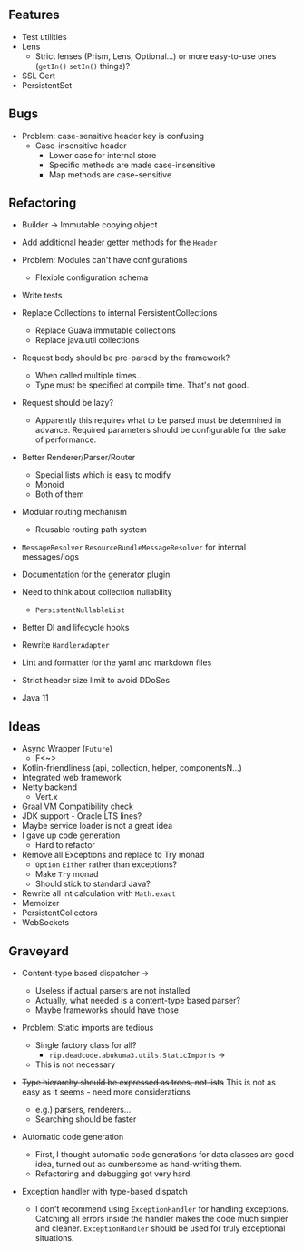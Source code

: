 ## Features

* Test utilities
* Lens
    * Strict lenses (Prism, Lens, Optional...) or more easy-to-use ones (`getIn()` `setIn()` things)?
* SSL Cert
* PersistentSet


## Bugs

* Problem: case-sensitive header key is confusing
    * ~~Case-insensitive header~~
        * Lower case for internal store
        * Specific methods are made case-insensitive
        * Map methods are case-sensitive


## Refactoring

* Builder -> Immutable copying object
* Add additional header getter methods for the `Header`
* Problem: Modules can't have configurations
    * Flexible configuration schema
* Write tests
* Replace Collections to internal PersistentCollections
    * Replace Guava immutable collections
    * Replace java.util collections
* Request body should be pre-parsed by the framework?
    * When called multiple times...
    * Type must be specified at compile time. That's not good.
* Request should be lazy?
    * Apparently this requires what to be parsed must be determined in advance.
      Required parameters should be configurable for the sake of performance.
* Better Renderer/Parser/Router
    * Special lists which is easy to modify
    * Monoid
    * Both of them

* Modular routing mechanism
    * Reusable routing path system 
* `MessageResolver` `ResourceBundleMessageResolver` for internal messages/logs
* Documentation for the generator plugin
* Need to think about collection nullability
    * `PersistentNullableList`
* Better DI and lifecycle hooks
* Rewrite `HandlerAdapter`
* Lint and formatter for the yaml and markdown files
* Strict header size limit to avoid DDoSes
* Java 11


## Ideas

* Async Wrapper (`Future`)
    * F<~>
* Kotlin-friendliness (api, collection, helper, componentsN...)
* Integrated web framework
* Netty backend
    * Vert.x
* Graal VM Compatibility check
* JDK support - Oracle LTS lines?
* Maybe service loader is not a great idea
* I gave up code generation
    * Hard to refactor
* Remove all Exceptions and replace to Try monad
    * `Option` `Either` rather than exceptions?
    * Make `Try` monad
    * Should stick to standard Java?
* Rewrite all int calculation with `Math.exact`
* Memoizer
* PersistentCollectors
* WebSockets


## Graveyard

* Content-type based dispatcher
->
    * Useless if actual parsers are not installed
    * Actually, what needed is a content-type based parser?
    * Maybe frameworks should have those

* Problem: Static imports are tedious
    * Single factory class for all?
        * `rip.deadcode.abukuma3.utils.StaticImports`
->
    * This is not necessary

* ~~Type hierarchy should be expressed as trees, not lists~~ This is not as easy as it seems - need more considerations
    * e.g.) parsers, renderers...
    * Searching should be faster

* Automatic code generation
    * First, I thought automatic code generations for data classes are good idea,
      turned out as cumbersome as hand-writing them.
    * Refactoring and debugging got very hard.

* Exception handler with type-based dispatch
    * I don't recommend using `ExceptionHandler` for handling exceptions.
      Catching all errors inside the handler makes the code much simpler and cleaner.
      `ExceptionHandler` should be used for truly exceptional situations.
